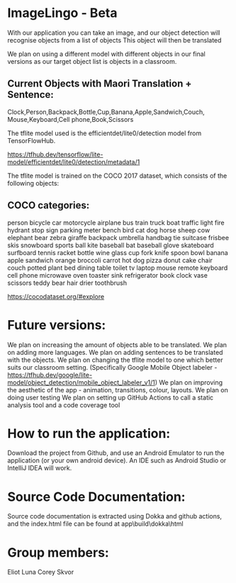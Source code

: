 # ImageLingo - Beta

With our application you can take an image, and our object detection will recognise objects from a list of objects
This object will then be translated 

We plan on using a different model with different objects in our final versions as our target object list is objects
in a classroom.

## Current Objects with Maori Translation + Sentence:
Clock,Person,Backpack,Bottle,Cup,Banana,Apple,Sandwich,Couch,
Mouse,Keyboard,Cell phone,Book,Scissors

The tflite model used is the efficientdet/lite0/detection model from TensorFlowHub.

https://tfhub.dev/tensorflow/lite-model/efficientdet/lite0/detection/metadata/1

The tflite model is trained on the COCO 2017 dataset, which consists of the following objects:

## COCO categories: 
person bicycle car motorcycle airplane bus train truck boat traffic light fire hydrant stop sign parking 
meter bench bird cat dog horse sheep cow elephant bear zebra giraffe backpack umbrella handbag tie suitcase 
frisbee skis snowboard sports ball kite baseball bat baseball glove skateboard surfboard tennis racket bottle 
wine glass cup fork knife spoon bowl banana apple sandwich orange broccoli carrot hot dog pizza donut cake chair 
couch potted plant bed dining table toilet tv laptop mouse remote keyboard cell phone microwave oven 
toaster sink refrigerator book clock vase scissors teddy bear hair drier toothbrush

https://cocodataset.org/#explore

# Future versions:
We plan on increasing the amount of objects able to be translated.
We plan on adding more languages.
We plan on adding sentences to be translated with the objects.
We plan on changing the tflite model to one which better suits our classroom setting.
(Specifically Google Mobile Object labeler - https://tfhub.dev/google/lite-model/object_detection/mobile_object_labeler_v1/1)
We plan on improving the aesthetic of the app - animation, transitions, colour, layouts.
We plan on doing user testing
We plan on setting up GitHub Actions to call a static analysis tool and a code coverage tool

# How to run the application:
Download the project from Github, and use an Android Emulator to run the application (or your own android device). An IDE such as Android Studio
or  IntelliJ IDEA will work. 

# Source Code Documentation:
Source code documentation is extracted using Dokka and github actions, and the index.html file can be found at app\build\dokka\html 

# Group members:
Eliot Luna 
Corey Skvor 
